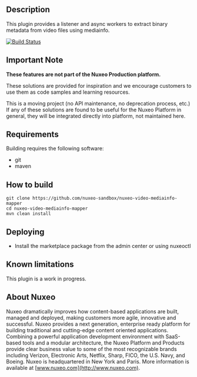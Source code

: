 ## Description
This plugin provides a listener and async workers to extract binary metadata from video files using mediainfo.

[![Build Status](https://qa.nuxeo.org/jenkins/buildStatus/icon?job=Sandbox/sandbox_nuxeo-video-mediainfo-mapper-master)](https://qa.nuxeo.org/jenkins/job/Sandbox/sandbox_nuxeo-video-mediainfo-mapper-master)

## Important Note

**These features are not part of the Nuxeo Production platform.**

These solutions are provided for inspiration and we encourage customers to use them as code samples and learning resources.

This is a moving project (no API maintenance, no deprecation process, etc.) If any of these solutions are found to be useful for the Nuxeo Platform in general, they will be integrated directly into platform, not maintained here.

## Requirements
Building requires the following software:
- git
- maven

## How to build
```
git clone https://github.com/nuxeo-sandbox/nuxeo-video-mediainfo-mapper
cd nuxeo-video-mediainfo-mapper
mvn clean install
```

## Deploying
- Install the marketplace package from the admin center or using nuxeoctl

## Known limitations
This plugin is a work in progress.

## About Nuxeo
Nuxeo dramatically improves how content-based applications are built, managed and deployed, making customers more agile, innovative and successful. Nuxeo provides a next generation, enterprise ready platform for building traditional and cutting-edge content oriented applications. Combining a powerful application development environment with SaaS-based tools and a modular architecture, the Nuxeo Platform and Products provide clear business value to some of the most recognizable brands including Verizon, Electronic Arts, Netflix, Sharp, FICO, the U.S. Navy, and Boeing. Nuxeo is headquartered in New York and Paris. More information is available at [www.nuxeo.com](http://www.nuxeo.com).
